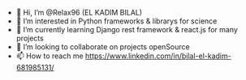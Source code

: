 - 👋 Hi, I’m @Relax96 (EL KADIM BILAL)
- 👀 I’m interested in Python frameworks & librarys for science
- 🌱 I’m currently learning Django rest framework & react.js for many projects
- 💞️ I’m looking to collaborate on projects openSource
- 📫 How to reach me https://www.linkedin.com/in/bilal-el-kadim-681985131/


